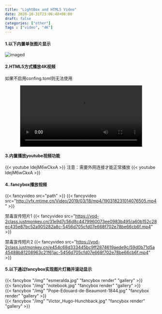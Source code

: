 ```yaml
---
title: "LightBox and HTML5 Video"
date: 2020-10-31T23:06:48+08:00
draft: false
categories: ["other"]
Tags : ["video", "4K"]
---
```




#### 1.以下内置单张图片显示
![imaged](/usegit/Vienna.Philharmon.jpg)

#### 2.HTML5方式播放4K视频
如果不启用confing.toml则无法使用
<div align="center">
    <video src="http://blog.hsuzo.cn:6001/Delphi.mp4" controls="controls" width="80%">
    您的浏览器不支持 video 标签。
    </video>
</div>


#### 3.内置播放youtube视频功能
{{\< youtube IdejM6wCkxA >}}
注意：需要外网连接才能正常播放
{{< youtube IdejM6wCkxA >}}  


#### 4..fancybox播放视频

{{\< fancyvideo src="path" >}} 
{{< fancyvideo src="http://vfx.mtime.cn/Video/2019/03/18/mp4/190318231014076505.mp4" >}}
  

禁毒宣传短片1
{{< fancyvideo src="https://vod-2class.justmonkey.cn/31e9d7c56d8c4479960073ee0983b495/a60b152c28ec435e87bc52a905282a8c-5456d705cfd07e668f702e78be66cb6f.mp4" >}}
  
禁毒宣传短片2
{{< fancyvideo src="https://vod-2class.justmonkey.cn/e454c68d333445bc9ff2874619aede9c/59d0b71d5a45488b81208963c21f61ac-5456d705cfd07e668f702e78be66cb6f.mp4" >}}
   
   
#### 5.以下通过fancybox实现图片灯箱并滚动显示

{{< fancybox "/img" "esmeralda.jpg" "fancybox render" "gallery" >}}
</br>
{{< fancybox "/img" "notebook.jpg" "fancybox render" "gallery" >}}
</br>
{{< fancybox "/img" "Pope-Edouard-de-Beaumont-1844.jpg" "fancybox render" "gallery" >}}
</br>
{{< fancybox "/img" "Victor_Hugo-Hunchback.jpg" "fancybox render" "gallery" >}}
</br>